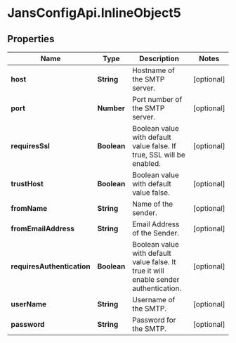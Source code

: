 # JansConfigApi.InlineObject5

## Properties

Name | Type | Description | Notes
------------ | ------------- | ------------- | -------------
**host** | **String** | Hostname of the SMTP server. | [optional] 
**port** | **Number** | Port number of the SMTP server. | [optional] 
**requiresSsl** | **Boolean** | Boolean value with default value false. If true, SSL will be enabled. | [optional] 
**trustHost** | **Boolean** | Boolean value with default value false. | [optional] 
**fromName** | **String** | Name of the sender. | [optional] 
**fromEmailAddress** | **String** | Email Address of the Sender. | [optional] 
**requiresAuthentication** | **Boolean** | Boolean value with default value false. It true it will enable sender authentication. | [optional] 
**userName** | **String** | Username of the SMTP. | [optional] 
**password** | **String** | Password for the SMTP. | [optional] 


